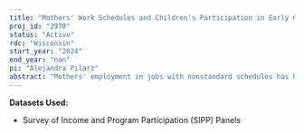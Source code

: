 ```yaml
---
title: "Mothers' Work Schedules and Children's Participation in Early Care and Education"
proj_id: "2978"
status: "Active"
rdc: "Wisconsin"
start_year: "2024"
end_year: "nan"
pi: "Alejandra Pilarz"
abstract: "Mothers' employment in jobs with nonstandard schedules has been associated with adverse child cognitive and academic outcomes. A key pathway via which these associations are hypothesized to operate is children's participation in early care and education. Working during nonstandard times is expected to limit the use of formal early care and education (ECE) programs because the times during which parents need care are mismatched with these programs' weekday, daytime schedules. Formal ECE tends to be higher-quality than care provided in home-based settings and has been associated with more positive child cognitive and academic skills. Although prior correlational studies find an association between mothers' work schedules and children's participation in formal ECE, two recent studies suggest that mothers' nonstandard schedules are not necessarily associated with a lower likelihood of using formal ECE, depending on child age and family structure. Using nationally representative data from the Survey of Income and Program Participation, the purpose of this study is to examine trends in children's participation in ECE programs from 1996 to 2020 and estimate associations between mothers' work schedules and children's ECE participation, including examining heterogeneity in these associations by child age, family demographic characteristics, and county-level characteristics. Further, this study will use county-level labor market and economic indicators as instruments for mothers' work hours and schedules to provide evidence of causal associations between mothers' work schedules and children's ECE participation."
---
```


**Datasets Used:**

  - Survey of Income and Program Participation (SIPP) Panels 

